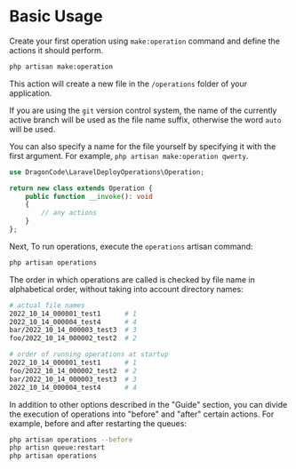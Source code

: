 # Basic Usage

Create your first operation using `make:operation` command and define the actions it should perform.

```bash
php artisan make:operation
```

This action will create a new file in the `/operations` folder of your application.

If you are using the `git` version control system, the name of the currently active branch will be used
as the file name suffix, otherwise the word `auto` will be used.

You can also specify a name for the file yourself by specifying it with the first argument.
For example, `php artisan make:operation qwerty`.

```php
use DragonCode\LaravelDeployOperations\Operation;

return new class extends Operation {
    public function __invoke(): void
    {
        // any actions
    }
};
```

Next, To run operations, execute the `operations` artisan command:

```bash
php artisan operations
```

The order in which operations are called is checked by file name in alphabetical order,
without taking into account directory names:

```bash
# actual file names
2022_10_14_000001_test1      # 1
2022_10_14_000004_test4      # 4
bar/2022_10_14_000003_test3  # 3
foo/2022_10_14_000002_test2  # 2
```

```bash
# order of running operations at startup
2022_10_14_000001_test1      # 1
foo/2022_10_14_000002_test2  # 2
bar/2022_10_14_000003_test3  # 3
2022_10_14_000004_test4      # 4
```

In addition to other options described in the "Guide" section, you can divide the execution of operations into
"before" and "after" certain actions.
For example, before and after restarting the queues:

```bash
php artisan operations --before
php artisn queue:restart
php artisan operations
```
